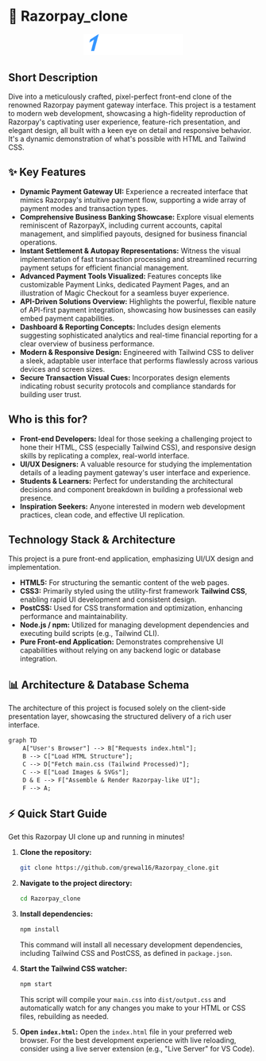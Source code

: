 # 🚀 Razorpay_clone

<p align="center"><img src="./images/logo.svg" alt="Razorpay Clone Logo" width="200"></p>

## Short Description
Dive into a meticulously crafted, pixel-perfect front-end clone of the renowned Razorpay payment gateway interface. This project is a testament to modern web development, showcasing a high-fidelity reproduction of Razorpay's captivating user experience, feature-rich presentation, and elegant design, all built with a keen eye on detail and responsive behavior. It's a dynamic demonstration of what's possible with HTML and Tailwind CSS.

## ✨ Key Features
*   **Dynamic Payment Gateway UI:** Experience a recreated interface that mimics Razorpay's intuitive payment flow, supporting a wide array of payment modes and transaction types.
*   **Comprehensive Business Banking Showcase:** Explore visual elements reminiscent of RazorpayX, including current accounts, capital management, and simplified payouts, designed for business financial operations.
*   **Instant Settlement & Autopay Representations:** Witness the visual implementation of fast transaction processing and streamlined recurring payment setups for efficient financial management.
*   **Advanced Payment Tools Visualized:** Features concepts like customizable Payment Links, dedicated Payment Pages, and an illustration of Magic Checkout for a seamless buyer experience.
*   **API-Driven Solutions Overview:** Highlights the powerful, flexible nature of API-first payment integration, showcasing how businesses can easily embed payment capabilities.
*   **Dashboard & Reporting Concepts:** Includes design elements suggesting sophisticated analytics and real-time financial reporting for a clear overview of business performance.
*   **Modern & Responsive Design:** Engineered with Tailwind CSS to deliver a sleek, adaptable user interface that performs flawlessly across various devices and screen sizes.
*   **Secure Transaction Visual Cues:** Incorporates design elements indicating robust security protocols and compliance standards for building user trust.

## Who is this for?
*   **Front-end Developers:** Ideal for those seeking a challenging project to hone their HTML, CSS (especially Tailwind CSS), and responsive design skills by replicating a complex, real-world interface.
*   **UI/UX Designers:** A valuable resource for studying the implementation details of a leading payment gateway's user interface and experience.
*   **Students & Learners:** Perfect for understanding the architectural decisions and component breakdown in building a professional web presence.
*   **Inspiration Seekers:** Anyone interested in modern web development practices, clean code, and effective UI replication.

## Technology Stack & Architecture
This project is a pure front-end application, emphasizing UI/UX design and implementation.
*   **HTML5:** For structuring the semantic content of the web pages.
*   **CSS3:** Primarily styled using the utility-first framework **Tailwind CSS**, enabling rapid UI development and consistent design.
*   **PostCSS:** Used for CSS transformation and optimization, enhancing performance and maintainability.
*   **Node.js / npm:** Utilized for managing development dependencies and executing build scripts (e.g., Tailwind CLI).
*   **Pure Front-end Application:** Demonstrates comprehensive UI capabilities without relying on any backend logic or database integration.

## 📊 Architecture & Database Schema

The architecture of this project is focused solely on the client-side presentation layer, showcasing the structured delivery of a rich user interface.

```mermaid
graph TD
    A["User's Browser"] --> B["Requests index.html"];
    B --> C["Load HTML Structure"];
    C --> D["Fetch main.css (Tailwind Processed)"];
    C --> E["Load Images & SVGs"];
    D & E --> F["Assemble & Render Razorpay-like UI"];
    F --> A;
```

## ⚡ Quick Start Guide
Get this Razorpay UI clone up and running in minutes!

1.  **Clone the repository:**
    ```bash
    git clone https://github.com/grewal16/Razorpay_clone.git
    ```
2.  **Navigate to the project directory:**
    ```bash
    cd Razorpay_clone
    ```
3.  **Install dependencies:**
    ```bash
    npm install
    ```
    This command will install all necessary development dependencies, including Tailwind CSS and PostCSS, as defined in `package.json`.

4.  **Start the Tailwind CSS watcher:**
    ```bash
    npm start
    ```
    This script will compile your `main.css` into `dist/output.css` and automatically watch for any changes you make to your HTML or CSS files, rebuilding as needed.

5.  **Open `index.html`:**
    Open the `index.html` file in your preferred web browser. For the best development experience with live reloading, consider using a live server extension (e.g., "Live Server" for VS Code).